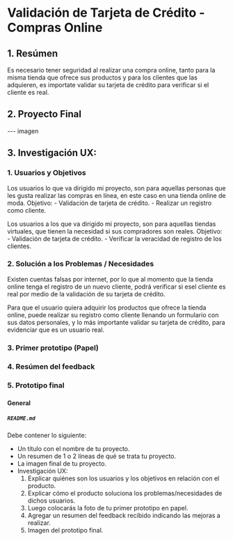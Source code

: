 # Validación de Tarjeta de Crédito - Compras Online

## 1. Resúmen

Es necesario tener seguridad al realizar una compra online, tanto para la misma tienda 
que ofrece sus productos y para los clientes que las adquieren, es importate validar su 
tarjeta de crédito para verificar si el cliente es real.

## 2. Proyecto Final 
 --- imagen

 ## 3. Investigación UX:

 ### 1. Usuarios y Objetivos
Los usuarios  lo que va dirigido mi proyecto, son para aquellas personas que les
gusta realizar las compras en línea, en este caso en una tienda online de moda.
Objetivo: 
    - Validación de tarjeta de crédito.
    - Realizar un registro como cliente.

Los usuarios a los que va dirigido mi proyecto, son para aquellas tiendas virtuales, 
que tienen la necesidad si sus compradores son reales. 
Objetivo: 
    - Validación de tarjeta de crédito.
    - Verificar la veracidad de registro de los clientes.

### 2. Solución a los Problemas / Necesidades

Existen cuentas falsas por internet, por lo que al momento que la tienda online tenga el registro
de un nuevo cliente, podrá verificar si esel cliente es real por medio de la validación de su tarjeta de crédito.

Para que el usuario quiera adquirir los productos que ofrece la tienda online, puede realizar su registro 
como cliente llenando un formulario con sus datos personales, y lo más importante validar 
su tarjeta de crédito, para evidenciar que es un usuario real.

### 3. Primer prototipo (Papel)


### 4. Resúmen del feedback



### 5. Prototipo final


### 
#### General

##### `README.md`

Debe contener lo siguiente:

* Un título con el nombre de tu proyecto.
* Un resumen de 1 o 2 líneas de qué se trata tu proyecto.
* La imagen final de tu proyecto.
* Investigación UX:
  1. Explicar quiénes son los usuarios y los objetivos en relación con el
    producto.
  2. Explicar cómo el producto soluciona los problemas/necesidades de dichos
    usuarios.
  3. Luego colocarás la foto de tu primer prototipo en papel.
  4. Agregar un resumen del feedback recibido indicando las mejoras a realizar.
  5. Imagen del prototipo final.

